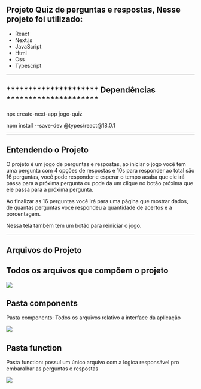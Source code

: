 <h2>Projeto Quiz de perguntas e respostas, Nesse projeto foi utilizado:</h2>

<ul>
  <li>React</li>
  <li>Next.js</li>
  <li>JavaScript</li>
  <li>Html</li>
  <li>Css</li>
  <li>Typescript</li>
</ul>

 <hr/>

<h2>********************* Dependências *********************</h2> 
<p>npx create-next-app jogo-quiz</p>
<p>npm install --save-dev @types/react@18.0.1</p>



<hr/>

<h2>Entendendo o Projeto</h2>

<p> 
O projeto é um jogo de perguntas e respostas, ao iniciar o jogo você tem uma pergunta com 4 opções de respostas e 10s para responder ao total são 16 perguntas, você pode responder e esperar o tempo acaba que ele irá passa para a próxima pergunta ou pode da um clique no botão próxima que ele passa para a próxima pergunta.

Ao finalizar as 16 perguntas você irá para uma página que mostrar dados, de quantas perguntas você respondeu
a quantidade de acertos e a porcentagem.

Nessa tela também tem um botão para reiniciar o jogo.
</p>

<hr/>

<h2>Arquivos do Projeto</h2>

<h2>Todos os arquivos que compõem o projeto</h2>
<img src="dependencias do projeto.png"/>


<h2>Pasta components</h2>
<p>Pasta components: Todos os arquivos relativo a interface da aplicação</p>
<img src="componentes.png"/>

<h2>Pasta function</h2>
<p>Pasta function: possuí um único arquivo com a logica responsável pro embaralhar as perguntas e respostas</p>
<img src="pasta_função.png"/>

